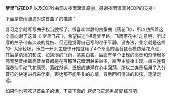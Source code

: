 

**梦里飞花EOP** 以及EOPN由网友夜雨潇潇原创，感谢夜雨潇潇对EOP的支持！

下面是夜雨潇潇对这首曲子的描述：

复习之余就写写曲子权当放松了，很喜欢常静的古筝曲《落花飞》，所以仿照着这个意向谢了这首《 _梦里飞花_
》，希望描述“相逢梦里路，飞雨落花中”之意境，所以写的曲子带有淡淡的忧伤，但还是觉得自己写的过于平静，没办法，业余就是这样的···大家轻喷。乐曲一开头主旋律开始就用了4个渐高的高音琶音模仿落花点点，其后是清淡的和弦，如淡淡的飞雨，蒙蒙白雾。后面有单个出现的高音和渐渐增多高音琶音接着高音单音都是在写那落花飘洒越来越多，直至主旋律出现一串三连音强奏似乎如飞花满天，落红渐远，泛起的涟漪在心中回荡，所以三连音后用了八分音符的快速进行来伴奏，表达那不能平复的心情，最后回归清淡的和弦，逐渐走远。

如果你也喜欢这首曲子的话，下载下面的 _梦里飞花双手简谱_ 练习吧。

